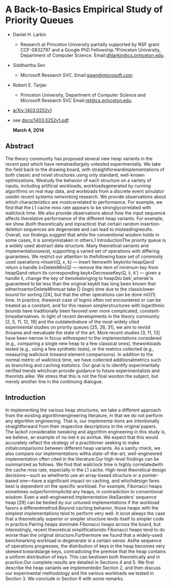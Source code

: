 # A Back-to-Basics Empirical Study of Priority Queues

* Daniel H. Larkin
  * Research at Princeton University partially supported by NSF grant CCF-0832797 and a Google PhD Fellowship.†Princeton University, Department of Computer Science. Email:dhlarkin@cs.princeton.edu.
* Siddhartha Sen
  * Microsoft Research SVC. Email:sisen@microsoft.com
* Robert E. Tarjan
  * Princeton University, Department of Computer Science and Microsoft Research SVC Email:ret@cs.princeton.edu.
* [arXiv:1403.0252v1](https://arxiv.org/abs/1403.0252v1)
* see [docs/1403.0252v1.pdf](docs/1403.0252v1.pdf)

  **March 4, 2014**

## Abstract

The theory community has proposed several new heap variants in the recent past which have remainedlargely  untested  experimentally.   We  take  the  field  back  to  the  drawing  board,  with  straightforwardimplementations of both classic and novel structures using only standard, well-known optimizations.  Westudy  the  behavior  of  each  structure  on  a  variety  of  inputs,  including  artificial  workloads,  workloadsgenerated by running algorithms on real map data, and workloads from a discrete event simulator usedin recent systems networking research.  We provide observations about which characteristics are mostcorrelated  to  performance.   For  example,  we  find  that  the  L1  cache  miss  rate  appears  to  be  stronglycorrelated with wallclock time.  We also provide observations about how the input sequence affects therelative  performance  of  the  different  heap  variants.   For  example,  we  show  (both  theoretically  and  inpractice)  that  certain  random  insertion-deletion  sequences  are  degenerate  and  can  lead  to  misleadingresults.  Overall, our findings suggest that while the conventional wisdom holds in some cases, it is sorelymistaken in others.1    IntroductionThe priority queue is a widely used abstract data structure.  Many theoretical variants and implementationsexist,  supporting  a  varied  set  of  operations  with  differing  guarantees.   We  restrict  our  attention  to  thefollowing base set of commonly used operations:•Insert(Q, x, k) — insert itemxwith keykinto heapQand return a handle  ̄x•DeleteMin(Q) — remove the item of minimum key from heapQand return its corresponding keyk•DecreaseKey(Q, ̄x, k′)  —  given  a  handle   ̄x,  change  the  key  of  itemxbelonging  to  heapQto  bek′,wherek′is guaranteed to be less than the original keykIt has long been known that eitherInsertorDeleteMinmust take Ω (logn) time due to the classiclower  bound  for  sorting  [24],  but  that  the  other  operations  can  be  done  inO(1)  time.   In  practice,  theworst-case  of  lognis  often  not  encountered  or  can  be  treated  as  a  constant,  and  for  this  reason  simplerstructures with logarithmic bounds have traditionally been favored over more complicated,  constant-timealternatives.  In light of recent developments in the theory community [2, 5, 11, 12, 19] and the outdatednature of the most widely cited experimental studies on priority queues [25, 26, 31], we aim to revisit thisarea  and  reevaluate  the  state  of  the  art.   More  recent  studies  [3,  11,  13]  have  been  narrow  in  focus  withrespect to the implementations considered (e.g., comparing a single new heap to a few classical ones), theworkloads tested (e.g., using a few synthetic tests), or the metrics collected (e.g., measuring wallclock timeand element comparisons).  In addition to the normal metric of wallclock time, we have collected additionalmetrics such as branching and caching statistics.  Our goal is to identify experimentally verified trends whichcan provide guidance to future experimentalists and theorists alike.  We stress that this is not the final wordon the subject, but merely another line in the continuing dialogue.

## Introduction

In implementing the various heap structures, we take a different approach from the existing algorithmengineering  literature,  in  that  we  do  not  perform  any  algorithm  engineering.   That  is,  our  implementa-tions are intentionally straightforward from their respective descriptions in the original papers.  The lackof considerable tweaking and algorithm engineering in this study is, we believe, an example of na ̈ıvet ́e as avirtue.  We expect that this would accurately reflect the strategy of a practitioner seeking to make initialcomparisons between different heap variants.  As a sanity check, we also compare our implementations witha state-of-the-art, well-engineered implementation often cited in the literature.Our high-level findings can be summarized as follows.  We find that wallclock time is highly correlatedwith the cache miss rate, especially in the L1 cache.  High-level theoretical design decisions—such as whetherto use an array-based structure or a pointer-based one—have a significant impact on caching,  and whichdesign fares best is dependent on the specific workload.  For example, Fibonacci heaps sometimes outperformimplicitd-ary heaps, in contradiction to conventional wisdom.  Even a well-engineered implementation likeSanders’ sequence heap [29] can be bested by our untuned implementations if the workload favors a differentmethod.Beyond caching behavior, those heaps with the simplest implementations tend to perform very well.  It isnot always the case that a theoretically superior or simpler structure lends itself to simpler code in practice.Pairing heaps dominate Fibonacci heaps across the board, but interestingly, recent theoretical simplificationsto Fibonacci heaps tend to do worse than the original structure.Furthermore we found that a widely-used benchmarking workload is degenerate in a certain sense.  Asthe  sequence  of  operations  progresses,  the  distribution  of  keys  in  the  heap  becomes  very  skewed  towardslarge keys,  contradicting the premise that the heap contains a uniform distribution of keys.  This can beshown both theoretically and in practice.Our complete results are detailed in Sections 4 and 5.  We first describe the heap variants we implementedin Section 2, and then discuss our experimental methodology and the various workloads we tested in Section 3. We conclude in Section 6 with some remarks.
